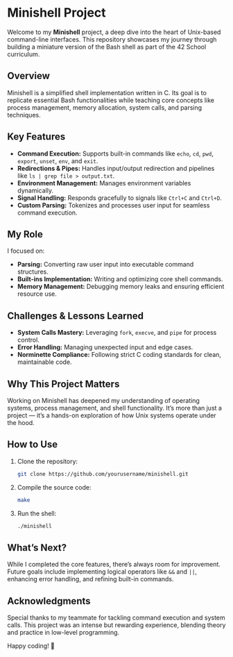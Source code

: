 # Minishell Project

Welcome to my **Minishell** project, a deep dive into the heart of Unix-based command-line interfaces. This repository showcases my journey through building a miniature version of the Bash shell as part of the 42 School curriculum.

## Overview
Minishell is a simplified shell implementation written in C. Its goal is to replicate essential Bash functionalities while teaching core concepts like process management, memory allocation, system calls, and parsing techniques.

## Key Features
- **Command Execution:** Supports built-in commands like `echo`, `cd`, `pwd`, `export`, `unset`, `env`, and `exit`.
- **Redirections & Pipes:** Handles input/output redirection and pipelines like `ls | grep file > output.txt`.
- **Environment Management:** Manages environment variables dynamically.
- **Signal Handling:** Responds gracefully to signals like `Ctrl+C` and `Ctrl+D`.
- **Custom Parsing:** Tokenizes and processes user input for seamless command execution.

## My Role
I focused on:
- **Parsing:** Converting raw user input into executable command structures.
- **Built-ins Implementation:** Writing and optimizing core shell commands.
- **Memory Management:** Debugging memory leaks and ensuring efficient resource use.

## Challenges & Lessons Learned
- **System Calls Mastery:** Leveraging `fork`, `execve`, and `pipe` for process control.
- **Error Handling:** Managing unexpected input and edge cases.
- **Norminette Compliance:** Following strict C coding standards for clean, maintainable code.

## Why This Project Matters
Working on Minishell has deepened my understanding of operating systems, process management, and shell functionality. It’s more than just a project — it’s a hands-on exploration of how Unix systems operate under the hood.

## How to Use
1. Clone the repository:
   ```bash
   git clone https://github.com/yourusername/minishell.git
   ```
2. Compile the source code:
   ```bash
   make
   ```
3. Run the shell:
   ```bash
   ./minishell
   ```

## What’s Next?
While I completed the core features, there’s always room for improvement. Future goals include implementing logical operators like `&&` and `||`, enhancing error handling, and refining built-in commands.

## Acknowledgments
Special thanks to my teammate for tackling command execution and system calls. This project was an intense but rewarding experience, blending theory and practice in low-level programming.

Happy coding! 🚀

